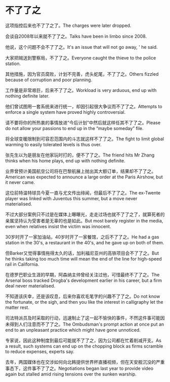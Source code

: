 # 不了了之

<p><span class="chinese">这项指控后来也不了了之了。</span><span class="english">The charges were later dropped.</span></p>

<p><span class="chinese">会谈自2008年以来就不了了之。</span><span class="english">Talks have been in limbo since 2008.</span></p>

<p><span class="chinese">他说，这个问题不会不了了之。</span><span class="english">It's an issue that will not go away, ' he said.</span></p>

<p><span class="chinese">大家把贼送到警察局，不了了之。</span><span class="english">Everyone caught the thieve to the police station.</span></p>

<p><span class="chinese">其他措施，因为官员腐败，计划不完善，虎头蛇尾，不了了之。</span><span class="english">Others fizzled because of corruption and poor planning.</span></p>

<p><span class="chinese">工作量是非常艰巨，后来不了了之。</span><span class="english">Workload is very arduous, end up with nothing definite later.</span></p>

<p><span class="chinese">他们曾试图用一套系统来进行统一，却因引起很大争议而不了了之。</span><span class="english">Attempts to enforce a single system have proved highly controversial.</span></p>

<p><span class="chinese">请不要将你的所热衷的事情放进“今后计划”中然后就这样任其不了了之。</span><span class="english">Please do not allow your passions to end up in the “maybe someday” file.</span></p>

<p><span class="chinese">将全球变暖限制到可容忍范围内的斗志就这样不了了之。</span><span class="english">The fight to limit global warming to easily tolerated levels is thus over.</span></p>

<p><span class="chinese">张先生以为是朋友在他家玩时打的，便不了了之。</span><span class="english">The friend hits Mr Zhang thinks when his home plays, end up with nothing definite.</span></p>

<p><span class="chinese">业界曾预计美国航空公司将在巴黎航展上抛出其大额订单，结果却不了了之。</span><span class="english">American was expected to announce a large order at the Paris Airshow, but it never came.</span></p>

<p><span class="chinese">这位前特温特球员今夏一直与尤文传出绯闻，但最后不了了之。</span><span class="english">The ex-Twente player was linked with Juventus this summer, but a move never materialised.</span></p>

<p><span class="chinese">不过大部分案例只不过是在媒体上曝曝光，走走过场也就不了了之了，就算死者的亲属坚持认为受害者是无辜的也是如此。</span><span class="english">But most barely register in the media, even when relatives insist the victim was innocent.</span></p>

<p><span class="chinese">30岁时开了一家加油站，40岁时开了一家餐馆，之后不了了之。</span><span class="english">He had a gas station in the 30's, a restaurant in the 40's, and he gave up on both of them.</span></p>

<p><span class="chinese">但Barker又觉得事情拖得太久的话，加利福尼亚州的高铁项目会不了了之。</span><span class="english">But he thinks taking too much time will mean the end of the line for high-speed rail in California.</span></p>

<p><span class="chinese">在德罗巴职业生涯的早期，阿森纳主帅曾经关注过他，可惜最终不了了之。</span><span class="english">The Arsenal boss tracked Drogba's development earlier in his career, but a firm deal never materialised.</span></p>

<p><span class="chinese">不知道该庆幸，还是该叹息，后来你喜欢毛笔字的兴趣不了了之。</span><span class="english">Do not know the fortunate, or the sigh, and then you like the interest in calligraphy let the matter rest.</span></p>

<p><span class="chinese">司法特派员及时采取的行动，迅速制止了这一起不愉快的事件，不然这件事可能因未得到人们注意而不了了之。</span><span class="english">The Ombudsman's  prompt action at once put an end to an unpleasant practice which might have gone unnoticed.</span></p>

<p><span class="chinese">专家说，因此这种制度到最后可能就不了了之，因为公司都在忙着削减开支。</span><span class="english">As a result, such systems can end up on the chopping block as firms scramble to reduce expenses, experts say.</span></p>

<p><span class="chinese">去年，两国媒体也在交涉如何向北韩提供世界杯直播视频，但在天安舰沉没的严重事态下，这件事不了了之。</span><span class="english">Negotiations began last year to provide video again but stalled amid rising tensions over the sunken warship.</span></p>

